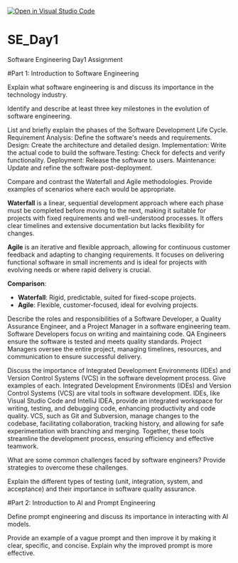 [![Open in Visual Studio Code](https://classroom.github.com/assets/open-in-vscode-2e0aaae1b6195c2367325f4f02e2d04e9abb55f0b24a779b69b11b9e10269abc.svg)](https://classroom.github.com/online_ide?assignment_repo_id=15567900&assignment_repo_type=AssignmentRepo)
# SE_Day1
Software Engineering Day1 Assignment

#Part 1: Introduction to Software Engineering

Explain what software engineering is and discuss its importance in the technology industry.


Identify and describe at least three key milestones in the evolution of software engineering.


List and briefly explain the phases of the Software Development Life Cycle.
Requirement Analysis: Define the software's needs and requirements.
Design: Create the architecture and detailed design.
Implementation: Write the actual code to build the software.Testing: Check for defects and verify functionality.
Deployment: Release the software to users.
Maintenance: Update and refine the software post-deployment.

Compare and contrast the Waterfall and Agile methodologies. Provide examples of scenarios where each would be appropriate.

**Waterfall** is a linear, sequential development approach where each phase must be completed before moving to the next, making it suitable for projects with fixed requirements and well-understood processes. It offers clear timelines and extensive documentation but lacks flexibility for changes.

**Agile** is an iterative and flexible approach, allowing for continuous customer feedback and adapting to changing requirements. It focuses on delivering functional software in small increments and is ideal for projects with evolving needs or where rapid delivery is crucial.

**Comparison**:
- **Waterfall**: Rigid, predictable, suited for fixed-scope projects.
- **Agile**: Flexible, customer-focused, ideal for evolving projects.


Describe the roles and responsibilities of a Software Developer, a Quality Assurance Engineer, and a Project Manager in a software engineering team.
Software Developers focus on writing and maintaining code.
QA Engineers ensure the software is tested and meets quality standards.
Project Managers oversee the entire project, managing timelines, resources, and communication to ensure successful delivery.

Discuss the importance of Integrated Development Environments (IDEs) and Version Control Systems (VCS) in the software development process. Give examples of each.
Integrated Development Environments (IDEs) and Version Control Systems (VCS) are vital tools in software development. IDEs, like Visual Studio Code and IntelliJ IDEA, provide an integrated workspace for writing, testing, and debugging code, enhancing productivity and code quality. VCS, such as Git and Subversion, manage changes to the codebase, facilitating collaboration, tracking history, and allowing for safe experimentation with branching and merging. Together, these tools streamline the development process, ensuring efficiency and effective teamwork.

What are some common challenges faced by software engineers? Provide strategies to overcome these challenges.


Explain the different types of testing (unit, integration, system, and acceptance) and their importance in software quality assurance.


#Part 2: Introduction to AI and Prompt Engineering


Define prompt engineering and discuss its importance in interacting with AI models.


Provide an example of a vague prompt and then improve it by making it clear, specific, and concise. Explain why the improved prompt is more effective.
